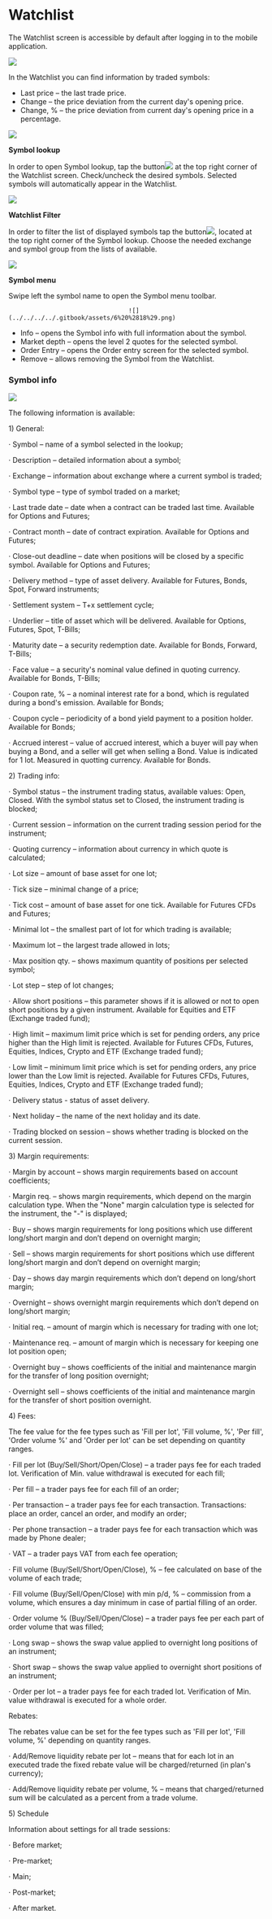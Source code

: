# Watchlist

The Watchlist screen is accessible by default after logging in to the mobile application.

![](../../../../.gitbook/assets/1%20%286%29.png)

In the Watchlist you can find information by traded symbols:

* Last price – the last trade price.
* Change – the price deviation from the current day's opening price.
* Change, % – the price deviation from current day's opening price in a percentage.

![](../../../../.gitbook/assets/2%20%284%29.png)

**Symbol lookup** 

In order to open Symbol lookup, tap the button![](../../../../.gitbook/assets/3%20%2817%29.png)at the top right corner of the Watchlist screen. Check/uncheck the desired symbols. Selected symbols will automatically appear in the Watchlist.

![](../../../../.gitbook/assets/4%20%285%29.png)

**Watchlist Filter** 

In order to filter the list of displayed symbols tap the button![](../../../../.gitbook/assets/5.jpg), located at the top right corner of the Symbol lookup. Choose the needed exchange and symbol group from the lists of available.

![](../../../../.gitbook/assets/5%20%2815%29.png)

**Symbol menu**

Swipe left the symbol name to open the Symbol menu toolbar. 

                                     ![](../../../../.gitbook/assets/6%20%2818%29.png) 

* Info – opens the Symbol info with full information about the symbol.
* Market depth – opens the level 2 quotes for the selected symbol.
* Order Entry – opens the Order entry screen for the selected symbol.
* Remove – allows removing the Symbol from the Watchlist.

### **Symbol info**

![](../../../../.gitbook/assets/7%20%2812%29.png)

The following information is available:

1\) General:

·         Symbol – name of a symbol selected in the lookup;

·         Description – detailed information about a symbol;

·         Exchange – information about exchange where a current symbol is traded;

·         Symbol type – type of symbol traded on a market;

·         Last trade date – date when a contract can be traded last time. Available for Options and Futures;

·         Contract month – date of contract expiration. Available for Options and Futures;

·         Close-out deadline – date when positions will be closed by a specific symbol. Available for Options and Futures;

·         Delivery method – type of asset delivery. Available for Futures, Bonds, Spot, Forward instruments;

·         Settlement system – T+x settlement cycle;

·         Underlier – title of asset which will be delivered. Available for Options, Futures, Spot, T-Bills;

·         Maturity date – a security redemption date. Available for Bonds, Forward, T-Bills;

·         Face value – a security's nominal value defined in quoting currency. Available for Bonds, T-Bills;

·         Coupon rate, % – a nominal interest rate for a bond, which is regulated during a bond's emission. Available for Bonds;

·         Coupon cycle – periodicity of a bond yield payment to a position holder. Available for Bonds;

·         Accrued interest – value of accrued interest, which a buyer will pay when buying a Bond, and a seller will get when selling a Bond. Value is indicated for 1 lot. Measured in quotting currency. Available for Bonds.

2\) Trading info:

·         Symbol status – the instrument trading status, available values: Open, Closed. With the symbol status set to Closed, the instrument trading is blocked;

·         Current session – information on the current trading session period for the instrument;

·         Quoting currency – information about currency in which quote is calculated;

·         Lot size – amount of base asset for one lot;

·         Tick size – minimal change of a price;

·         Tick cost – amount of base asset for one tick. Available for Futures CFDs and Futures;

·         Minimal lot – the smallest part of lot for which trading is available;

·         Maximum lot – the largest trade allowed in lots;

·         Max position qty. – shows maximum quantity of positions per selected symbol;

·         Lot step – step of lot changes;

·         Allow short positions – this parameter shows if it is allowed or not to open short positions by a given instrument. Available for Equities and ETF \(Exchange traded fund\);

·         High limit – maximum limit price which is set for pending orders, any price higher than the High limit is rejected. Available for Futures CFDs, Futures, Equities, Indices, Crypto and ETF \(Exchange traded fund\);

·         Low limit – minimum limit price which is set for pending orders, any price lower than the Low limit is rejected. Available for Futures CFDs, Futures, Equities, Indices, Crypto and ETF \(Exchange traded fund\);

·         Delivery status - status of asset delivery.

·         Next holiday – the name of the next holiday and its date.

·         Trading blocked on session – shows whether trading is blocked on the current session.

3\) Margin requirements:

·         Margin by account – shows margin requirements based on account coefficients;

·         Margin req. – shows margin requirements, which depend on the margin calculation type. When the "None" margin calculation type is selected for the instrument, the "-" is displayed;

·         Buy – shows margin requirements for long positions which use different long/short margin and don’t depend on overnight margin;

·         Sell – shows margin requirements for short positions which use different long/short margin and don’t depend on overnight margin;

·         Day – shows day margin requirements which don’t depend on long/short margin;

·         Overnight – shows overnight margin requirements which don’t depend on long/short margin;

·         Initial req. – amount of margin which is necessary for trading with one lot;

·         Maintenance req. – amount of margin which is necessary for keeping one lot position open;

·         Overnight buy – shows coefficients of the initial and maintenance margin for the transfer of long position overnight;

·         Overnight sell – shows coefficients of the initial and maintenance margin for the transfer of short position overnight.

4\) Fees:

The fee value for the fee types such as 'Fill per lot', 'Fill volume, %', 'Per fill', 'Order volume %' and 'Order per lot' can be set depending on quantity ranges.

·         Fill per lot \(Buy/Sell/Short/Open/Close\) – a trader pays fee for each traded lot. Verification of Min. value withdrawal is executed for each fill;

·         Per fill – a trader pays fee for each fill of an order;

·         Per transaction – a trader pays fee for each transaction. Transactions: place an order, cancel an order, and modify an order;

·         Per phone transaction – a trader pays fee for each transaction which was made by Phone dealer;

·         VAT – a trader pays VAT from each fee operation;

·         Fill volume \(Buy/Sell/Short/Open/Close\), % – fee calculated on base of the volume of each trade;

·         Fill volume \(Buy/Sell/Open/Close\) with min p/d, % – commission from a volume, which ensures a day minimum in case of partial filling of an order.

·         Order volume % \(Buy/Sell/Open/Close\) – a trader pays fee per each part of order volume that was filled;

·         Long swap – shows the swap value applied to overnight long positions of an instrument;

·         Short swap – shows the swap value applied to overnight short positions of an instrument;

·         Order per lot – a trader pays fee for each traded lot. Verification of Min. value withdrawal is executed for a whole order.

Rebates:

The rebates value can be set for the fee types such as 'Fill per lot', 'Fill volume, %' depending on quantity ranges.

·         Add/Remove liquidity rebate per lot – means that for each lot in an executed trade the fixed rebate value will be charged/returned \(in plan's currency\);

·         Add/Remove liquidity rebate per volume, % – means that charged/returned sum will be calculated as a percent from a trade volume.

5\) Schedule

Information about settings for all trade sessions:

·         Before market;

·         Pre-market;

·         Main;

·         Post-market;

·         After market.

